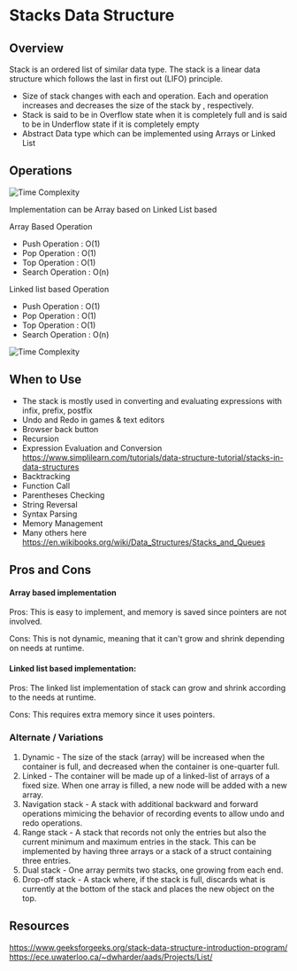 # Stacks Data Structure

## Overview
Stack is an ordered list of similar data type.
The stack is a linear data structure which follows the last in first out (LIFO) principle.
- Size of stack changes with each  and  operation. Each  and  operation increases and decreases the size of the stack by , respectively.
- Stack is said to be in Overflow state when it is completely full and is said to be in Underflow state if it is completely empty
- Abstract Data type which can be implemented using Arrays or Linked List

## Operations

![Time Complexity](./operations.png)

Implementation can be Array based on Linked List based

Array Based Operation
- Push Operation : O(1)
- Pop Operation : O(1)
- Top Operation : O(1)
- Search Operation : O(n)

Linked list based Operation
- Push Operation : O(1)
- Pop Operation : O(1)
- Top Operation : O(1)
- Search Operation : O(n)

![Time Complexity](./abc.png)


## When to Use
- The stack is mostly used in converting and evaluating expressions with infix, prefix, postfix
- Undo and Redo in games & text editors
- Browser back button
- Recursion
- Expression Evaluation and Conversion https://www.simplilearn.com/tutorials/data-structure-tutorial/stacks-in-data-structures
- Backtracking
- Function Call
- Parentheses Checking
- String Reversal
- Syntax Parsing
- Memory Management
- Many others here https://en.wikibooks.org/wiki/Data_Structures/Stacks_and_Queues
## Pros and Cons

#### Array based implementation

Pros: This is easy to implement, and memory is saved since pointers are not involved.

Cons: This is not dynamic, meaning that it can't grow and shrink depending on needs at runtime.


#### Linked list based implementation:

Pros: The linked list implementation of stack can grow and shrink according to the needs at runtime.

Cons: This requires extra memory since it uses pointers.

### Alternate / Variations
1. Dynamic - The size of the stack (array) will be increased when the container is full, and decreased when the container is one-quarter full.
2. Linked - The container will be made up of a linked-list of arrays of a fixed size. When one array is filled, a new node will be added with a new array.
3. Navigation stack - A stack with additional backward and forward operations mimicing the behavior of recording events to allow undo and redo operations.
4. Range stack - A stack that records not only the entries but also the current minimum and maximum entries in the stack. This can be implemented by having three arrays or a stack of a struct containing three entries.
5. Dual stack - One array permits two stacks, one growing from each end. 
6. Drop-off stack - A stack where, if the stack is full, discards what is currently at the bottom of the stack and places the new object on the top.


## Resources
https://www.geeksforgeeks.org/stack-data-structure-introduction-program/
https://ece.uwaterloo.ca/~dwharder/aads/Projects/List/

